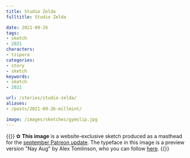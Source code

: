 ```yaml
---
title: Studio Zelda
fulltitle: Studio Zelda

date: 2021-09-26
tags:
- sketch
- 2021
characters:
- tzipora
categories:
- story
- sketch
keywords:
- sketch
- 2021

url: /stories/studio-zelda/
aliases:
- /posts/2021-09-26-millmint/

image: /images/sketches/gymslip.jpg
---
```


{{<note story >}}
✿ **This image** is a website-exclusive sketch produced as a masthead for the [september Patreon update](https://www.patreon.com/posts/56631873). The typeface in this image is a preview version "Nay Aug" by Alex Tomlinson, who you can follow [here](https://twitter.com/hootalex).
{{</note>}}
